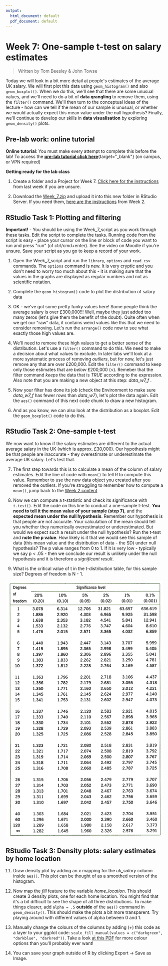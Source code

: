 ```yaml
---
output:
  html_document: default
  pdf_document: default
---
```





# Week 7: One-sample t-test on salary estimates

> Written by Tom Beesley & John Towse

Today we will look in a bit more detail at people's estimates of the average UK salary. We will first plot this data using `geom_histogram()` and also `geom_boxplot()`. When we do this, we'll see that there are some unusual values, and we'll need to do a bit of **data qrangling** to remove them, using the `filter()` command. We'll then turn to the conceptual ideas of the lecture - how can we tell if the mean of our sample is unusual, or whether we would actually expect this mean value under the null hypothesis? Finally, we'll continue to develop our skills in **data visualisation** by exploring `geom_density()` plots.

## Pre-lab work: online tutorial

**Online tutorial**: You must make every attempt to complete this before the lab! To access the [**pre-lab tutorial click here**](https://ma-rconnect.lancs.ac.uk/Week_7_LabPrep){target="_blank"} (on campus, or VPN required)

**Getting ready for the lab class** 

1. Create a folder and a Project for Week 7. [Click here for the instructions](#creating_project) from last week if you are unsure.

2. Download the [Week_7.zip](files/Week_7/Week_7.zip) and upload it into this new folder in RStudio Server. If you need them, [here are the instructions](#uploading_zip) from Week 2.

## RStudio Task 1: Plotting and filtering

**Important!** - You should be using the Week_7_script as you work through these tasks. Edit the script to complete the tasks. Running code from the script is easy - place your cursor on the line or block of code you want to run and press "run" (of ctrl/cmd+enter). See the video on Moodle if you're unsure. Save your script as you go to keep a record of your work.

1. Open the Week_7_script and run the `library`, `options` and `read_csv` commands. The `options` command is new. It is very cryptic and you don't need to worry too much about this - it is making sure that the values in the graphs are displayed as regular numbers and not as scientific notation.

2. Complete the `geom_histogram()` code to plot the distribution of salary data

3. OK - we've got some pretty funky values here! Some people think the average salary is over £300,000!!! Well, maybe they just added too many zeros (let's give them the benefit of the doubt). Quite often when we get our "raw" data, it contains weird values like this that we need to consider removing. Let's run the `arrange()` code now to see what exactly those high values are.

4. We'll need to remove these high values to get a better sense of the distribution. Let's use a `filter()` command to do this. We need to make a decision about what values to exclude. In later labs we'll look at a more systematic process of removing *outliers*, but for now, let's just remove any that are over £200,000. Edit the `filter()` command to keep only those estimates that are *below* £200,000 (<). Remeber that the filter command *keeps* the data that is *TRUE* according to the expression. Also note that you are making a new object at this step: *data_w7_f* .

5. Now your filter has done its job (check the Environment to make sure *data_w7_f* has fewer rows than *data_w7*), let's plot the data again. Edit the `aes()` command of this next code chunk to draw a new histogram.

6. And as you know, we can also look at the distribution as a boxplot. Edit the `geom_boxplot()` code to do this.

## RStudio Task 2: One-sample t-test

We now want to know if the salary estimates are different to the actual average salary in the UK (which is approx. £30,000). Our hypothesis might be that people are inaccurate - they overestimate or underestimate the average UK salary. Let's test that.

7. The first step towards this is to calculate a mean of the column of salary estimates. Edit the line of code with `mean()` to tell R to compute this value. Remember to use the new data object you created after you removed the outliers. If you're struggling to remember how to compute a `mean()`, jump back to the [Week 2 content](#mean_median)

8. Now we can compute a t-statistic and check its significance with `t.test()`. Edit the code on this line to conduct a one-sample t-test. **You need to tell it the mean value of your sample (step 7)**, and the **expected mean under the null hypothesis**. Remember our hypothesis is that people are not accurate. Your calculation of the mean should tell you whether they numerically overestimated or underestimated. But would we expect such a result under the null hypothesis? Run the t-test and **note the p value**. How likely is it that we would see this sample of data (this mean value and the distribution of data - the SD) under null hypothesis? The p value ranges from 0 to 1. If it is very low - typically we say p < .05 - then we conclude our result is unlikely under the null hypothesis and it is therefore a *significant result*.

10. What is the critical value of t in the t-distribution table, for this sample size? Degrees of freedom is N - 1.


![](files/Week_7/ttable.png)

## RStudio Task 3: Density plots: salary estimates by home location

11. Draw density plot by adding an *x* mapping for the *uk_salary* column inside `aes()`. This plot can be thought of as a smoothed version of the histogram.

12. Now map the *fill* feature to the variable *home_location*. This should create 3 density plots, one for each home location. You might find that it's a bit difficult to see the shape of all three distributions. To make things clearer, add `alpha = .5` **outside** of the `aes()` command in `geom_denisty()`. This should make the plots a bit more transparent. Try playing around with different values of alpha between 0 and 1. 

13. Manually change the colours of the columns by adding (+) this code as a layer to your ggplot code: `scale_fill_manual(values = c("darkgreen", "darkblue", "darkred"))`. Take a look [at this PDF](files/Week_7/Rcolor.pdf) for more colour options than you'll probably ever want!

14. You can save your graph outside of R by clicking Export -> Save as Image. 

